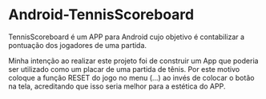 # Android-TennisScoreboard
TennisScoreboard é um APP para Android cujo objetivo é contabilizar a pontuação dos jogadores de uma partida.

Minha intenção ao realizar este projeto foi de construir um App que poderia ser utilizado como um placar de uma partida de tênis. Por este motivo coloque a função RESET do jogo no menu (...) ao invés de colocar o botão na tela, acreditando que isso seria melhor para a estética do APP.
